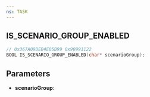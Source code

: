 ```yaml
---
ns: TASK
---
```

## IS_SCENARIO_GROUP_ENABLED

```c
// 0x367A09DED4E05B99 0x90991122
BOOL IS_SCENARIO_GROUP_ENABLED(char* scenarioGroup);
```

## Parameters
* **scenarioGroup**:
